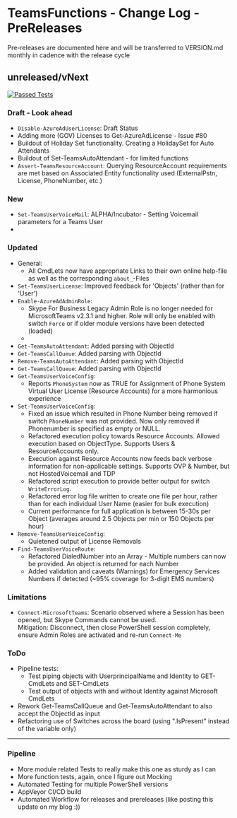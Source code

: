 # TeamsFunctions - Change Log - PreReleases

Pre-releases are documented here and will be transferred to VERSION.md monthly in cadence with the release cycle

## unreleased/vNext

[![Passed Tests](https://img.shields.io/badge/Tests%20Passed-2145-blue.svg)](https://github.com/DEberhardt/TeamsFunctions)

### Draft - Look ahead

- `Disable-AzureAdUserLicense`: Draft Status
- Adding more (GOV) Licenses to Get-AzureAdLicense - Issue #80
- Buildout of Holiday Set functionality. Creating a HolidaySet for Auto Attendants
- Buildout of Set-TeamsAutoAttendant - for limited functions
- `Assert-TeamsResourceAccount`: Querying ResourceAccount requirements are met based on Associated Entity functionality used (ExternalPstn, License, PhoneNumber, etc.)

### New

- `Set-TeamsUserVoiceMail`: ALPHA/Incubator - Setting Voicemail parameters for a Teams User
-

### Updated

- General:
  - All CmdLets now have appropriate Links to their own online help-file as well as the corresponding `about_`-Files
- `Set-TeamsUserLicense`: Improved feedback for 'Objects' (rather than for 'User')
- `Enable-AzureAdAdminRole`:
  - Skype For Business Legacy Admin Role is no longer needed for MicrosoftTeams v2.3.1 and higher. Role will only be enabled with switch `Force` or if older module versions have been detected (loaded)
  -
- `Get-TeamsAutoAttendant`: Added parsing with ObjectId
- `Get-TeamsCallQueue`: Added parsing with ObjectId
- `Remove-TeamsAutoAttendant`: Added parsing with ObjectId
- `Get-TeamsCallQueue`: Added parsing with ObjectId
- `Get-TeamsUserVoiceConfig`:
  - Reports `PhoneSystem` now as TRUE for Assignment of Phone System Virtual User License (Resource Accounts) for a more harmonious experience
- `Set-TeamsUserVoiceConfig`:
  - Fixed an issue which resulted in Phone Number being removed if switch `PhoneNumber` was not provided. Now only removed if Phonenumber is specified as empty or NULL.
  - Refactored execution policy towards Resource Accounts. Allowed execution based on ObjectType. Supports Users & ResourceAccounts only.
  - Execution against Resource Accounts now feeds back verbose information for non-applicable settings. Supports OVP & Number, but not HostedVoicemail and TDP
  - Refactored script execution to provide better output for switch `WriteErrorLog`.
  - Refactored error log file written to create one file per hour, rather than for each individual User Name (easier for bulk execution)
  - Current performance for full application is between 15-30s per Object (averages around 2.5 Objects per min or 150 Objects per hour)
- `Remove-TeamsUserVoiceConfig`:
  - Quietened output of License Removals
- `Find-TeamsUserVoiceRoute`:
  - Refactored DialedNumber into an Array - Multiple numbers can now be provided. An object is returned for each Number
  - Added validation and caveats (Warnings) for Emergency Services Numbers if detected (~95% coverage for 3-digit EMS numbers)

### Limitations

- `Connect-MicrosoftTeams`: Scenario observed where a Session has been opened, but Skype Commands cannot be used.
<br />Mitigation: Disconnect, then close PowerShell session completely, ensure Admin Roles are activated and re-run `Connect-Me`

### ToDo

- Pipeline tests:
  - Test piping objects with UserprincipalName and Identity to GET-CmdLets and SET-CmdLets
  - Test output of objects with and without Identity against Microsoft CmdLets
- Rework Get-TeamsCallQueue and Get-TeamsAutoAttendant to also accept the ObjectId as input
- Refactoring use of Switches across the board (using ".IsPresent" instead of the variable only)

---------------------------------------------

### Pipeline

- More module related Tests to really make this one as sturdy as I can
- More function tests, again, once I figure out Mocking
- Automated Testing for multiple PowerShell versions
- AppVeyor CI/CD build
- Automated Workflow for releases and prereleases (like posting this update on my blog :))
